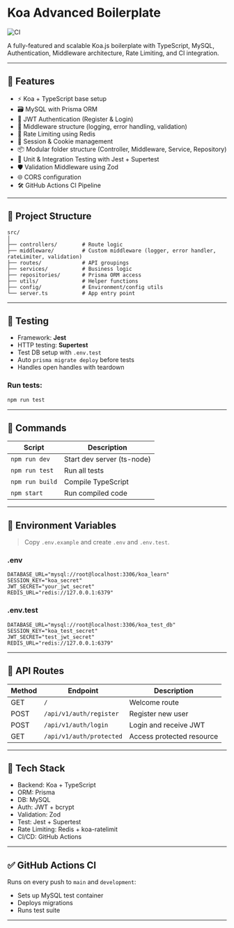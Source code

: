 # Koa Advanced Boilerplate

![CI](https://github.com/ubudab109/koa-advanced-boilerplate/actions/workflows/test.yml/badge.svg?branch=master)

A fully-featured and scalable Koa.js boilerplate with TypeScript, MySQL, Authentication, Middleware architecture, Rate Limiting, and CI integration.

---

## 🚀 Features

- ⚡️ Koa + TypeScript base setup
- 🗃 MySQL with Prisma ORM
- 🔐 JWT Authentication (Register & Login)
- 🧱 Middleware structure (logging, error handling, validation)
- 🚧 Rate Limiting using Redis
- 🔑 Session & Cookie management
- 📦 Modular folder structure (Controller, Middleware, Service, Repository)
- 🧪 Unit & Integration Testing with Jest + Supertest
- 🛡 Validation Middleware using Zod
- 🌐 CORS configuration
- 🛠 GitHub Actions CI Pipeline

---

## 📁 Project Structure

```
src/
│
├── controllers/        # Route logic
├── middleware/         # Custom middleware (logger, error handler, rateLimiter, validation)
├── routes/             # API groupings
├── services/           # Business logic
├── repositories/       # Prisma ORM access
├── utils/              # Helper functions
├── config/             # Environment/config utils
└── server.ts           # App entry point
```

---

## 🧪 Testing

- Framework: **Jest**
- HTTP testing: **Supertest**
- Test DB setup with `.env.test`
- Auto `prisma migrate deploy` before tests
- Handles open handles with teardown

### Run tests:
```bash
npm run test
```

---

## 🧰 Commands

| Script          | Description                  |
|-----------------|------------------------------|
| `npm run dev`   | Start dev server (ts-node)   |
| `npm run test`  | Run all tests                |
| `npm run build` | Compile TypeScript           |
| `npm start`     | Run compiled code            |

---

## 📄 Environment Variables

> Copy `.env.example` and create `.env` and `.env.test`.

### .env

```env
DATABASE_URL="mysql://root@localhost:3306/koa_learn"
SESSION_KEY="koa_secret"
JWT_SECRET="your_jwt_secret"
REDIS_URL="redis://127.0.0.1:6379"
```

### .env.test

```env
DATABASE_URL="mysql://root@localhost:3306/koa_test_db"
SESSION_KEY="koa_test_secret"
JWT_SECRET="test_jwt_secret"
REDIS_URL="redis://127.0.0.1:6379"
```

---

## 🧪 API Routes

| Method | Endpoint                        | Description                    |
|--------|----------------------------------|--------------------------------|
| GET    | `/`                              | Welcome route                  |
| POST   | `/api/v1/auth/register`          | Register new user              |
| POST   | `/api/v1/auth/login`             | Login and receive JWT          |
| GET    | `/api/v1/auth/protected`         | Access protected resource      |

---

## 🧱 Tech Stack

- Backend: Koa + TypeScript
- ORM: Prisma
- DB: MySQL
- Auth: JWT + bcrypt
- Validation: Zod
- Test: Jest + Supertest
- Rate Limiting: Redis + koa-ratelimit
- CI/CD: GitHub Actions

---

## ✅ GitHub Actions CI

Runs on every push to `main` and `development`:
- Sets up MySQL test container
- Deploys migrations
- Runs test suite

---

